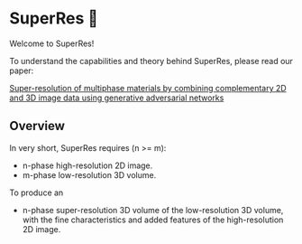 # SuperRes :telescope:
Welcome to SuperRes! 

To understand the capabilities and theory behind SuperRes, please read our paper:

[Super-resolution of multiphase materials by combining complementary 2D and 3D image data using generative adversarial networks](https://arxiv.org/abs/2110.11281)

## Overview

In very short, SuperRes requires (n >= m): 
- n-phase high-resolution 2D image.
- m-phase low-resolution 3D volume.

To produce an
- n-phase super-resolution 3D volume of the low-resolution 3D volume, with the fine characteristics and added features of the high-resolution 2D image. 





